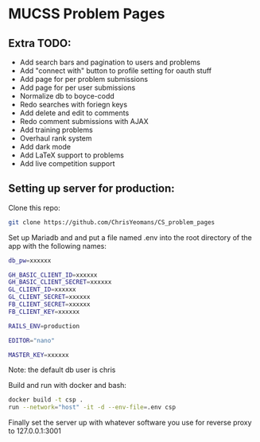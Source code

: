 # MUCSS Problem Pages

## Extra TODO:
* Add search bars and pagination to users and problems
* Add "connect with" button to profile setting for oauth stuff
* Add page for per problem submissions
* Add page for per user submissions
* Normalize db to boyce-codd
* Redo searches with foriegn keys
* Add delete and edit to comments
* Redo comment submissions with AJAX
* Add training problems
* Overhaul rank system
* Add dark mode
* Add LaTeX support to problems
* Add live competition support

## Setting up server for production:
Clone this repo:
```sh
git clone https://github.com/ChrisYeomans/CS_problem_pages
```
Set up Mariadb and and put a file named .env into the root directory of the app with the following names:
```sh
db_pw=xxxxxx

GH_BASIC_CLIENT_ID=xxxxxx
GH_BASIC_CLIENT_SECRET=xxxxxx
GL_CLIENT_ID=xxxxxx
GL_CLIENT_SECRET=xxxxxx
FB_CLIENT_SECRET=xxxxxx
FB_CLIENT_KEY=xxxxxx

RAILS_ENV=production

EDITOR="nano"

MASTER_KEY=xxxxxx
```
Note: the default db user is chris

Build and run with docker and bash:
```sh
docker build -t csp .
run --network="host" -it -d --env-file=.env csp
``` 

Finally set the server up with whatever software you use for reverse proxy to 127.0.0.1:3001